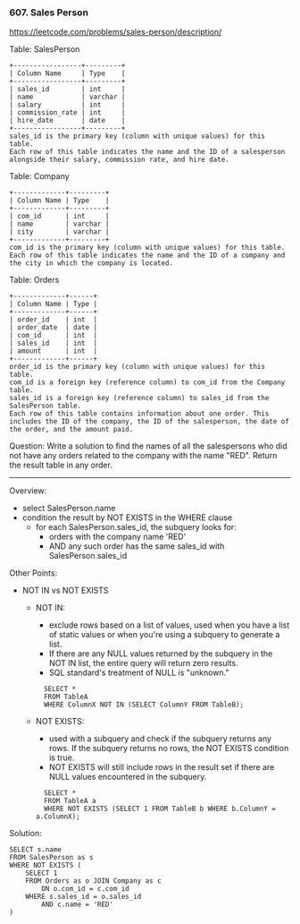 <h3>607. Sales Person</h3>

https://leetcode.com/problems/sales-person/description/

Table: SalesPerson

```
+-----------------+---------+
| Column Name     | Type    |
+-----------------+---------+
| sales_id        | int     |
| name            | varchar |
| salary          | int     |
| commission_rate | int     |
| hire_date       | date    |
+-----------------+---------+
sales_id is the primary key (column with unique values) for this table.
Each row of this table indicates the name and the ID of a salesperson alongside their salary, commission rate, and hire date.
```

Table: Company

```
+-------------+---------+
| Column Name | Type    |
+-------------+---------+
| com_id      | int     |
| name        | varchar |
| city        | varchar |
+-------------+---------+
com_id is the primary key (column with unique values) for this table.
Each row of this table indicates the name and the ID of a company and the city in which the company is located.
```

Table: Orders

```
+-------------+------+
| Column Name | Type |
+-------------+------+
| order_id    | int  |
| order_date  | date |
| com_id      | int  |
| sales_id    | int  |
| amount      | int  |
+-------------+------+
order_id is the primary key (column with unique values) for this table.
com_id is a foreign key (reference column) to com_id from the Company table.
sales_id is a foreign key (reference column) to sales_id from the SalesPerson table.
Each row of this table contains information about one order. This includes the ID of the company, the ID of the salesperson, the date of the order, and the amount paid.
```

Question: Write a solution to find the names of all the salespersons who did not have any orders related to the company with the name "RED". Return the result table in any order.



---
Overview:
- select SalesPerson.name
- condition the result by NOT EXISTS in the WHERE clause
	- for each SalesPerson.sales_id, the subquery looks for:
		- orders with the company name 'RED'
		- AND any such order has the same sales_id with SalesPerson.sales_id

Other Points:
- NOT IN vs NOT EXISTS
	- NOT IN: 
		- exclude rows based on a list of values, used when you have a list of static values or when you're using a subquery to generate a list.
		- If there are any NULL values returned by the subquery in the NOT IN list, the entire query will return zero results.
		- SQL standard's treatment of NULL is "unknown."
		```
 		  SELECT *
		  FROM TableA
		  WHERE ColumnX NOT IN (SELECT ColumnY FROM TableB);
  		```

	- NOT EXISTS: 
		- used with a subquery and check if the subquery returns any rows. If the subquery returns no rows, the NOT EXISTS condition is true.
		- NOT EXISTS will still include rows in the result set if there are NULL values encountered in the subquery.
		```
  		  SELECT *
		  FROM TableA a
		  WHERE NOT EXISTS (SELECT 1 FROM TableB b WHERE b.ColumnY = a.ColumnX);
  		```

Solution:
```
SELECT s.name
FROM SalesPerson as s 
WHERE NOT EXISTS (
    SELECT 1
    FROM Orders as o JOIN Company as c
        ON o.com_id = c.com_id
    WHERE s.sales_id = o.sales_id
        AND c.name = 'RED'
)
```
